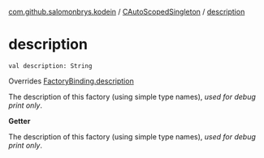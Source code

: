 [com.github.salomonbrys.kodein](../index.md) / [CAutoScopedSingleton](index.md) / [description](.)

# description

`val description: String`

Overrides [FactoryBinding.description](../-factory-binding/description.md)

The description of this factory (using simple type names), *used for debug print only*.

**Getter**

The description of this factory (using simple type names), *used for debug print only*.

